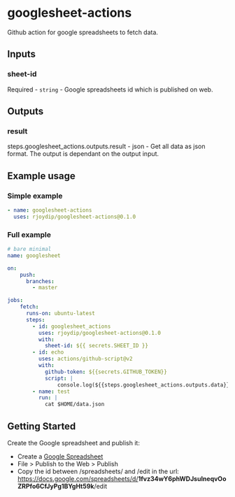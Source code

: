 # googlesheet-actions

Github action for google spreadsheets to fetch data.

## Inputs

### sheet-id

Required - `string` - Google spreadsheets id  which is published on web.

## Outputs

### result

steps.googlesheet_actions.outputs.result - json - Get all data as json format. The output is dependant on the output input.

## Example usage

### Simple example

```yml
- name: googlesheet-actions
  uses: rjoydip/googlesheet-actions@0.1.0
```

### Full example

```yml
# bare minimal
name: googlesheet

on:
    push:
      branches:
        - master

jobs:
    fetch:
      runs-on: ubuntu-latest
      steps:
        - id: googlesheet_actions
          uses: rjoydip/googlesheet-actions@0.1.0
          with:
            sheet-id: ${{ secrets.SHEET_ID }}
        - id: echo
          uses: actions/github-script@v2
          with:
            github-token: ${{secrets.GITHUB_TOKEN}}
            script: |
                console.log(${{steps.googlesheet_actions.outputs.data}})
        - name: test
          run: |
            cat $HOME/data.json
```

## Getting Started

Create the Google spreadsheet and publish it:

- Create a [Google Spreadsheet](https://www.google.com/sheets/about/)
- File > Publish to the Web > Publish
- Copy the id between /spreadsheets/ and /edit in the url:
    <https://docs.google.com/spreadsheets/d/>**1fvz34wY6phWDJsuIneqvOoZRPfo6CfJyPg1BYgHt59k**/edit
